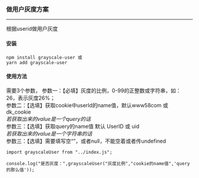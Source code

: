 ### 做用户灰度方案
---
根据userid做用户灰度

#### 安装
```
npm install grayscale-user 或
yarn add grayscale-user
```

#### 使用方法
需要3个参数，
参数一：【必填】灰度的比例，0-99的正整数或字符串，如： 26，表示灰度26%；  
参数二：【选填】获取cookie中userId的name值，默认www58com 或 dk_cookie  
*若获取出来的value是一个query的话*  
参数三：【选填】获取query的name值 默认 UserID 或 uid  
*若获取出来的value是一个字符串的话*  
参数三：【选填】需要填写空“”，或者null，不能空着或者传undefined  
```
import grayscaleUser from "../index.js";

console.log("是否灰度：",grayscaleUser("灰度比例","cookie的name值",'query的那么值'));
```
